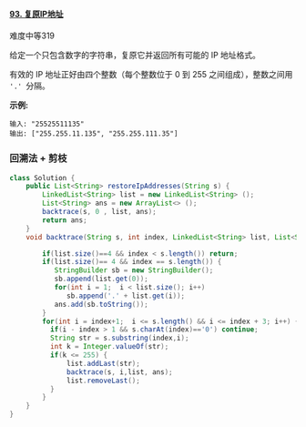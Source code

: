 #### [93. 复原IP地址](https://leetcode-cn.com/problems/restore-ip-addresses/)

难度中等319

给定一个只包含数字的字符串，复原它并返回所有可能的 IP 地址格式。

有效的 IP 地址正好由四个整数（每个整数位于 0 到 255 之间组成），整数之间用 `'.' `分隔。

 

**示例:**

```
输入: "25525511135"
输出: ["255.255.11.135", "255.255.111.35"]
```



### 回溯法 + 剪枝

```java
class Solution {
    public List<String> restoreIpAddresses(String s) {
        LinkedList<String> list = new LinkedList<String> ();
        List<String> ans = new ArrayList<> ();
        backtrace(s, 0 , list, ans);
        return ans;
    }
    void backtrace(String s, int index, LinkedList<String> list, List<String> ans) {

        if(list.size()==4 && index < s.length()) return;
        if(list.size()== 4 && index == s.length()) {
           StringBuilder sb = new StringBuilder();
           sb.append(list.get(0));
           for(int i = 1;  i < list.size(); i++)
              sb.append('.' + list.get(i));
           ans.add(sb.toString());
        }
        for(int i = index+1;  i <= s.length() && i <= index + 3; i++) {
          if(i - index > 1 && s.charAt(index)=='0') continue;
          String str = s.substring(index,i);
          int k = Integer.valueOf(str);
          if(k <= 255) {
              list.addLast(str);
              backtrace(s, i,list, ans);
              list.removeLast();
          }
        }
    }
}
```

